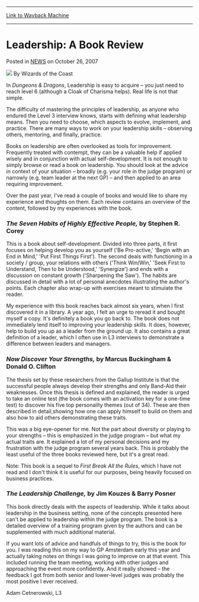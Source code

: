 
---
[Link to Wayback Machine](https://web.archive.org/web/20210501184640/https://magic.wizards.com/en/articles/archive/leadership-book-review-2008-10-26)

[_metadata_:author]:- "Wizards of the Coast"
[_metadata_:description]:- "In Dungeons & Dragons, Leadership is easy to acquire – you just need to reach level 6 (although a Cloak of Charisma helps). Real life is not that simple. The difficulty of mastering the principles of leadership, as anyone who endured the Level 3 interview knows, starts with defining what leadership means. Then you need to choose, which aspects to evolve, implement, and"
[_metadata_:generator]:- "Drupal 7 (http://drupal.org)"
[_metadata_:node]:- "936481"
[_metadata_:path_date]:- "2008-10-26"
[_metadata_:publish_date]:- "2007-10-26"
[_metadata_:source]:- "div-main-content"
[_metadata_:title]:- "Leadership: A Book Review"
[_metadata_:wayback_capture_timestamp]:- "2021-05-01 18:46:40"
[_metadata_:wayback_raw_url]:- "https://web.archive.org/web/20210501184640id_/https://magic.wizards.com/en/articles/archive/leadership-book-review-2008-10-26"
[_metadata_:wayback_url]:- "https://magic.wizards.com/en/articles/archive/leadership-book-review-2008-10-26"
---


Leadership: A Book Review
=========================



 Posted in [NEWS](/en/articles?source=MX_Nav2020)
 on October 26, 2007 






![](https://media.magic.wizards.com/styles/auth_small/public/images/person/wizards_author.jpg)
By Wizards of the Coast











In *Dungeons & Dragons*, Leadership is easy to acquire – you just need to reach level 6 (although a Cloak of Charisma helps). Real life is not that simple.


The difficulty of mastering the principles of leadership, as anyone who endured the Level 3 interview knows, starts with defining what leadership means. Then you need to choose, which aspects to evolve, implement, and practice. There are many ways to work on your leadership skills – observing others, mentoring, and finally, practice.


Books on leadership are often overlooked as tools for improvement. Frequently treated with contempt, they can be a valuable help if applied wisely and in conjunction with actual self-development. It is not enough to simply browse or read a book on leadership. You should look at the advice in context of your situation – broadly (e.g. your role in the judge program) or narrowly (e.g. team leader at the next GP) – and then applied to an area requiring improvement.


Over the past year, I've read a couple of books and would like to share my experience and thoughts on them. Each review contains an overview of the content, followed by my experiences with the book.


### *The Seven Habits of Highly Effective People,* by Stephen R. Corey


This is a book about self-development. Divided into three parts, it first focuses on helping develop you as yourself ('Be Pro-active,' 'Begin with an End in Mind,' 'Put First Things First'). The second deals with functioning in a society / group, your relations with others ('Think Win/Win,' 'Seek First to Understand, Then to be Understood,' 'Synergize') and ends with a discussion on constant growth ('Sharpening the Saw'). The habits are discussed in detail with a lot of personal anecdotes illustrating the author's points. Each chapter also wrap-up with exercises meant to stimulate the reader.


My experience with this book reaches back almost six years, when I first discovered it in a library. A year ago, I felt an urge to reread it and bought myself a copy. It's definitely a book you go back to. The book does not immediately lend itself to improving your leadership skills. It does, however, help to build you up as a leader from the ground up. It also contains a great definition of a leader, which I often use in L3 interviews to demonstrate a difference between leaders and managers.


### *Now Discover Your Strengths,* by Marcus Buckingham & Donald O. Clifton


The thesis set by these researchers from the Gallup Institute is that the successful people always develop their strengths and only Band-Aid their weaknesses. Once this thesis is defined and explained, the reader is urged to take an online test (the book comes with an activation key for a one-time test) to discover his five top personality themes (out of 34). These are then described in detail,showing how one can apply himself to build on them and also how to aid others demonstrating these traits.


This was a big eye-opener for me. Not the part about diversity or playing to your strengths – this is emphasized in the judge program – but what my actual traits are. It explained a lot of my personal decisions and my frustration with the judge program several years back. This is probably the least useful of the three books reviewed here, but it's a great read.


Note: This book is a sequel to *First Break All the Rules*, which I have not read and I don't think it is useful for our purposes, being heavily focused on business practices.


### *The Leadership Challenge,* by Jim Kouzes & Barry Posner


This book directly deals with the aspects of leadership. While it talks about leadership in the business setting, none of the concepts presented here can't be applied to leadership within the judge program. The book is a detailed overview of a training program given by the authors and can be supplemented with much additional material.


If you want lots of advice and handfuls of things to try, this is the book for you. I was reading this on my way to GP Amsterdam early this year and actually taking notes on things I was going to improve on at that event. This included running the team meeting, working with other judges and approaching the event more confidently. And it really showed – the feedback I got from both senior and lower-level judges was probably the most positive I ever received.


Adam Cetnerowski, L3







